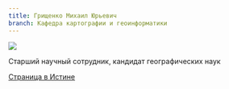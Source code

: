 ```yaml
---
title: Грищенко Михаил Юрьевич
branch: Кафедра картографии и геоинформатики
---
```


![](~/assets/images/gmu.jpg)

Старший научный сотрудник, кандидат географических наук

[Страница в Истине](https://istina.msu.ru/workers/494711)
